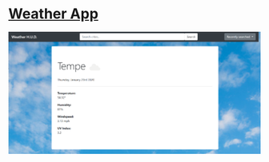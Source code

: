 # [Weather App](https://zace118.github.io/HW-Weather-App/)

![WeatherApp](/Assets/Images/Weather_App.png)
